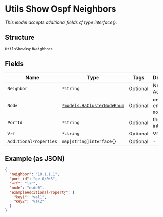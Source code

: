 
# Utils Show Ospf Neighbors

*This model accepts additional fields of type interface{}.*

## Structure

`UtilsShowOspfNeighbors`

## Fields

| Name | Type | Tags | Description |
|  --- | --- | --- | --- |
| `Neighbor` | `*string` | Optional | Neighbor IP Address |
| `Node` | [`*models.HaClusterNodeEnum`](../../doc/models/ha-cluster-node-enum.md) | Optional | only for HA. enum: `node0`, `node1` |
| `PortId` | `*string` | Optional | the network interface |
| `Vrf` | `*string` | Optional | VRF name |
| `AdditionalProperties` | `map[string]interface{}` | Optional | - |

## Example (as JSON)

```json
{
  "neighbor": "10.1.1.1",
  "port_id": "ge-0/0/3",
  "vrf": "lan",
  "node": "node0",
  "exampleAdditionalProperty": {
    "key1": "val1",
    "key2": "val2"
  }
}
```

